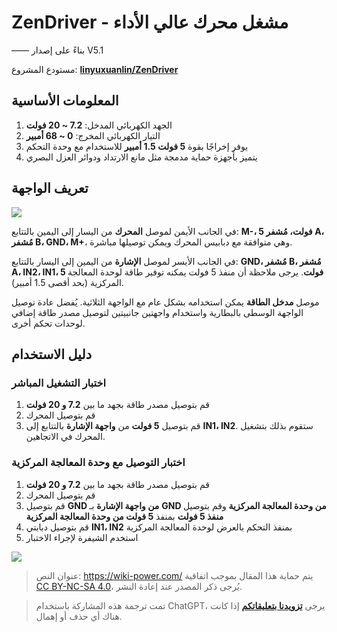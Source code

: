# ZenDriver - مشغل محرك عالي الأداء

—— بناءً على إصدار V5.1

مستودع المشروع: [**linyuxuanlin/ZenDriver**](https://github.com/linyuxuanlin/ZenDriver)

## المعلومات الأساسية

1. الجهد الكهربائي المدخل: **7.2 ~ 20 فولت**
2. التيار الكهربائي المخرج: **0 ~ 68 أمبير**
3. يوفر إخراجًا بقوة **5 فولت 1.5 أمبير** للاستخدام مع وحدة التحكم
4. يتميز بأجهزة حماية مدمجة مثل مانع الارتداد ودوائر العزل البصري

## تعريف الواجهة

![](https://img.wiki-power.com/d/wiki-media/img/20200125192433.png)

في الجانب الأيمن لموصل **المحرك** من اليسار إلى اليمين بالتتابع: **M-، 5 فولت، مُشفر A، مُشفر B، GND، M+**، وهي متوافقة مع دبابيس المحرك ويمكن توصيلها مباشرة.

في الجانب الأيسر لموصل **الإشارة** من اليمين إلى اليسار بالتتابع: **GND، مُشفر B، مُشفر A، IN2، IN1، 5 فولت**. يرجى ملاحظة أن منفذ 5 فولت يمكنه توفير طاقة لوحدة المعالجة المركزية (بحد أقصى 1.5 أمبير).

موصل **مدخل الطاقة** يمكن استخدامه بشكل عام مع الواجهة الثلاثية. يُفضل عادة توصيل الواجهة الوسطى بالبطارية واستخدام واجهتين جانبيتين لتوصيل مصدر طاقة إضافي لوحدات تحكم أخرى.

## دليل الاستخدام

### اختبار التشغيل المباشر

1. قم بتوصيل مصدر طاقة بجهد ما بين **7.2 و 20 فولت**
2. قم بتوصيل المحرك
3. قم بتوصيل **5 فولت** من **واجهة الإشارة** بالتتابع إلى **IN1، IN2**. ستقوم بذلك بتشغيل المحرك في الاتجاهين.

### اختبار التوصيل مع وحدة المعالجة المركزية

1. قم بتوصيل مصدر طاقة بجهد ما بين **7.2 و 20 فولت**
2. قم بتوصيل المحرك
3. قم بتوصيل **GND من واجهة الإشارة** بـ **GND من وحدة المعالجة المركزية** وقم بتوصيل **منفذ 5 فولت** بمنفذ **5 فولت من وحدة المعالجة المركزية**
4. قم بتوصيل دبابتي **IN1، IN2** بمنفذ التحكم بالعرض لوحدة المعالجة المركزية
5. استخدم الشيفرة لإجراء الاختبار

![](https://img.wiki-power.com/d/wiki-media/img/20200125192734.png)

> عنوان النص: <https://wiki-power.com/>
> يتم حماية هذا المقال بموجب اتفاقية [CC BY-NC-SA 4.0](https://creativecommons.org/licenses/by/4.0/deed.zh)، يُرجى ذكر المصدر عند إعادة النشر.

> تمت ترجمة هذه المشاركة باستخدام ChatGPT، يرجى [**تزويدنا بتعليقاتكم**](https://github.com/linyuxuanlin/Wiki_MkDocs/issues/new) إذا كانت هناك أي حذف أو إهمال.